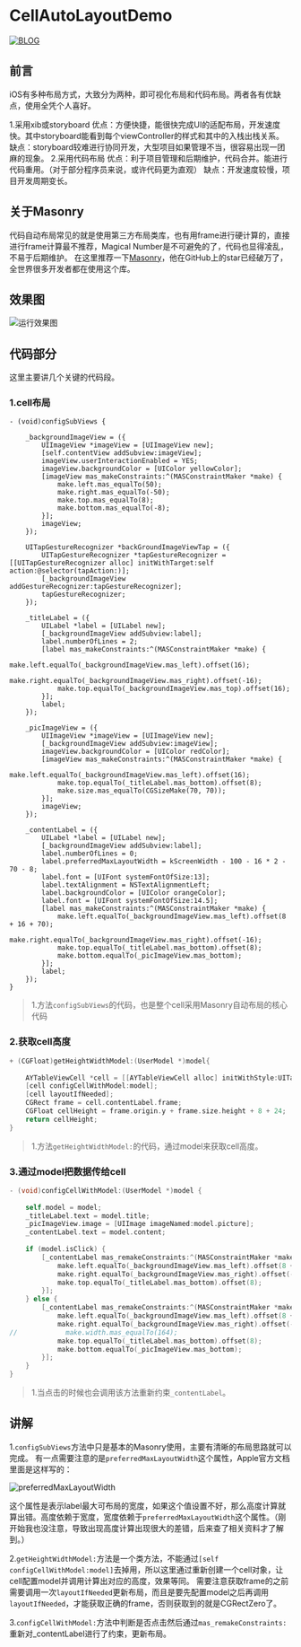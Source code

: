 # CellAutoLayoutDemo
[![BLOG](https://img.shields.io/badge/blog-ayjkdev.top-orange.svg?style=flat)](http://ayjkdev.top/)&nbsp;
## 前言
iOS有多种布局方式，大致分为两种，即可视化布局和代码布局。两者各有优缺点，使用全凭个人喜好。

1.采用xib或storyboard
优点：方便快捷，能很快完成UI的适配布局，开发速度快。其中storyboard能看到每个viewController的样式和其中的入栈出栈关系。
缺点：storyboard较难进行协同开发，大型项目如果管理不当，很容易出现一团麻的现象。
2.采用代码布局
优点：利于项目管理和后期维护，代码合并。能进行代码重用。（对于部分程序员来说，或许代码更为直观）
缺点：开发速度较慢，项目开发周期变长。

<!-- more -->
## 关于Masonry
代码自动布局常见的就是使用第三方布局类库，也有用frame进行硬计算的，直接进行frame计算最不推荐，Magical Number是不可避免的了，代码也显得凌乱，不易于后期维护。
在这里推荐一下[Masonry](https://github.com/SnapKit/Masonry)，他在GitHub上的star已经破万了，全世界很多开发者都在使用这个库。

## 效果图

![运行效果图](http://7xrofo.com1.z0.glb.clouddn.com/CellAutoLayoutDemo1.gif)

## 代码部分
这里主要讲几个关键的代码段。
### 1.cell布局
```objc
- (void)configSubViews {
    
    _backgroundImageView = ({
        UIImageView *imageView = [UIImageView new];
        [self.contentView addSubview:imageView];
        imageView.userInteractionEnabled = YES;
        imageView.backgroundColor = [UIColor yellowColor];
        [imageView mas_makeConstraints:^(MASConstraintMaker *make) {
            make.left.mas_equalTo(50);
            make.right.mas_equalTo(-50);
            make.top.mas_equalTo(8);
            make.bottom.mas_equalTo(-8);
        }];
        imageView;
    });
    
    UITapGestureRecognizer *backGroundImageViewTap = ({
        UITapGestureRecognizer *tapGestureRecognizer = [[UITapGestureRecognizer alloc] initWithTarget:self action:@selector(tapAction:)];
        [_backgroundImageView addGestureRecognizer:tapGestureRecognizer];
        tapGestureRecognizer;
    });
    
    _titleLabel = ({
        UILabel *label = [UILabel new];
        [_backgroundImageView addSubview:label];
        label.numberOfLines = 2;
        [label mas_makeConstraints:^(MASConstraintMaker *make) {
            make.left.equalTo(_backgroundImageView.mas_left).offset(16);
            make.right.equalTo(_backgroundImageView.mas_right).offset(-16);
            make.top.equalTo(_backgroundImageView.mas_top).offset(16);
        }];
        label;
    });
    
    _picImageView = ({
        UIImageView *imageView = [UIImageView new];
        [_backgroundImageView addSubview:imageView];
        imageView.backgroundColor = [UIColor redColor];
        [imageView mas_makeConstraints:^(MASConstraintMaker *make) {
            make.left.equalTo(_backgroundImageView.mas_left).offset(16);
            make.top.equalTo(_titleLabel.mas_bottom).offset(8);
            make.size.mas_equalTo(CGSizeMake(70, 70));
        }];
        imageView;
    });
    
    _contentLabel = ({
        UILabel *label = [UILabel new];
        [_backgroundImageView addSubview:label];
        label.numberOfLines = 0;
        label.preferredMaxLayoutWidth = kScreenWidth - 100 - 16 * 2 - 70 - 8;
        label.font = [UIFont systemFontOfSize:13];
        label.textAlignment = NSTextAlignmentLeft;
        label.backgroundColor = [UIColor orangeColor];
        label.font = [UIFont systemFontOfSize:14.5];
        [label mas_makeConstraints:^(MASConstraintMaker *make) {
            make.left.equalTo(_backgroundImageView.mas_left).offset(8 + 16 + 70);
            make.right.equalTo(_backgroundImageView.mas_right).offset(-16);
            make.top.equalTo(_titleLabel.mas_bottom).offset(8);
            make.bottom.equalTo(_picImageView.mas_bottom);
        }];
        label;
    });
}
```
> 1.方法`configSubViews`的代码，也是整个cell采用Masonry自动布局的核心代码

### 2.获取cell高度
```objectivec
+ (CGFloat)getHeightWidthModel:(UserModel *)model{
    
    AYTableViewCell *cell = [[AYTableViewCell alloc] initWithStyle:UITableViewCellStyleDefault reuseIdentifier:nil];
    [cell configCellWithModel:model];
    [cell layoutIfNeeded];
    CGRect frame = cell.contentLabel.frame;
    CGFloat cellHeight = frame.origin.y + frame.size.height + 8 + 24;
    return cellHeight;
}
```
> 1.方法`getHeightWidthModel:`的代码，通过model来获取cell高度。

### 3.通过model把数据传给cell
```objectivec
- (void)configCellWithModel:(UserModel *)model {
    
    self.model = model;
    _titleLabel.text = model.title;
    _picImageView.image = [UIImage imageNamed:model.picture];
    _contentLabel.text = model.content;
    
    if (model.isClick) {
        [_contentLabel mas_remakeConstraints:^(MASConstraintMaker *make) {
            make.left.equalTo(_backgroundImageView.mas_left).offset(8 + 16 + 70);
            make.right.equalTo(_backgroundImageView.mas_right).offset(-16);
            make.top.equalTo(_titleLabel.mas_bottom).offset(8);
        }];
    } else {
        [_contentLabel mas_remakeConstraints:^(MASConstraintMaker *make) {
            make.left.equalTo(_backgroundImageView.mas_left).offset(8 + 16 + 70);
            make.right.equalTo(_backgroundImageView.mas_right).offset(-16);
//            make.width.mas_equalTo(164);
            make.top.equalTo(_titleLabel.mas_bottom).offset(8);
            make.bottom.equalTo(_picImageView.mas_bottom);
        }];
    }
}
```
> 1.当点击的时候也会调用该方法重新约束`_contentLabel`。

## 讲解
1.`configSubViews`方法中只是基本的Masonry使用，主要有清晰的布局思路就可以完成。
有一点需要注意的是`preferredMaxLayoutWidth`这个属性，Apple官方文档里面是这样写的：

![preferredMaxLayoutWidth](http://7xrofo.com1.z0.glb.clouddn.com/DCDE7F63-B506-4D7A-AB5D-48CA091AFE1E.png)

这个属性是表示label最大可布局的宽度，如果这个值设置不好，那么高度计算就算出错。高度依赖于宽度，宽度依赖于`preferredMaxLayoutWidth`这个属性。（刚开始我也没注意，导致出现高度计算出现很大的差错，后来查了相关资料才了解到。）

2.`getHeightWidthModel:`方法是一个类方法，不能通过`[self configCellWithModel:model]`去掉用，所以这里通过重新创建一个cell对象，让cell配置model并调用计算出对应的高度，效果等同。
需要注意获取frame的之前需要调用一次`layoutIfNeeded`更新布局，而且是要先配置model之后再调用`layoutIfNeeded`，才能获取正确的frame，否则获取到的就是CGRectZero了。

3.`configCellWithModel:`方法中判断是否点击然后通过`mas_remakeConstraints:`重新对_contentLabel进行了约束，更新布局。
